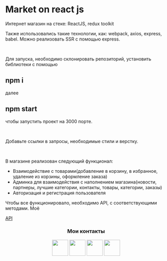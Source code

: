 <h1 align="left">Market on react js</h1>
<p align="left">Интернет магазин на стеке: ReactJS, redux toolkit</p>
<p align="left">Также использовались такие технологии, как: webpack, axios, express, babel.
Можно реализовать SSR с помощью express.</p><br>
<p>Для запуска, необходимо склонировать репозиторий, установить библиотеки с помощью</p>
<h2>npm i</h1>
<p>далее</p>
<h2>npm start</h1>
<p>чтобы запустить проект на 3000 порте.</p>
<br>
<p>Добавьте ссылки в запросы, необходимые стили и верстку.</p>
<br>
<p>В магазине реализован следующий функционал:</p>
<ul>
  <li>Взаимодействие с товарами(добавление в корзину, в избранное, удаление из корзины, оформление заказа)</li>
  <li>Админка для взаимодействия с наполнением магазина(новости, партнеры, лучшие категории, контакты, товары, категории, заказы)</li>
  <li>Авторизация и регистрация пользователя</li>
</ul>
<p>Чтобы все функционировало, необходимо API,  с соответствующими методами. Моё</p> <a href="https://github.com/stees1337/innovel-api">API</a>
<br>
<h3 align="center">Мои контакты</h3>
<p align="center"> 
  <a href="https://discord.com/users/br1zy" target="_blank" rel="noreferrer">
    <img src="https://raw.githubusercontent.com/danielcranney/readme-generator/main/public/icons/socials/discord.svg" width="50" height="50" /></a>
  <a href="https://www.github.com/breaz1" target="_blank" rel="noreferrer">
      <img src="https://raw.githubusercontent.com/danielcranney/readme-generator/main/public/icons/socials/github.svg" width="50" height="50" /></a>
  <a href="https://t.me/breaz1" target="_blank" rel="noreferrer"><img src="https://upload.wikimedia.org/wikipedia/commons/thumb/8/82/Telegram_logo.svg/512px-Telegram_logo.svg.png" width="50" height="50" /></a>
  <a href="https://www.linkedin.com/in/%D0%B2%D0%BB%D0%B0%D0%B4%D0%B8%D0%BC%D0%B8%D1%80-%D1%81%D0%BF%D0%B5%D1%81%D0%B8%D0%B2%D1%86%D0%B5%D0%B2-28523a293?utm_source=share&utm_campaign=share_via&utm_content=profile&utm_medium=ios_app" target="_blank" rel="noreferrer"><img src="https://upload.wikimedia.org/wikipedia/commons/thumb/8/81/LinkedIn_icon.svg/72px-LinkedIn_icon.svg.png?20210220164014" width="50" height="50" /></a>
</p>
